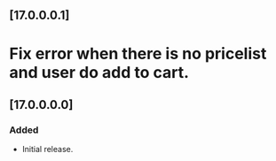 ## [17.0.0.0.1]
# Fix error when there is no pricelist and user do add to cart.
## [17.0.0.0.0]
### Added
- Initial release.
